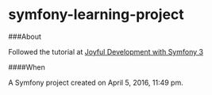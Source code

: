 symfony-learning-project
========================

###About

Followed the tutorial at [Joyful Development with Symfony 3 ](http://knpuniversity.com/screencast/symfony)


####When

A Symfony project created on April 5, 2016, 11:49 pm.